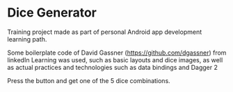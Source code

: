 # Dice Generator

Training project made as part of personal Android app development learning path.

Some boilerplate code of David Gassner (https://github.com/dgassner) from linkedIn Learning was used, 
such as basic layouts and dice images, as well as actual practices and technologies such as data bindings
and Dagger 2


Press the button and get one of the 5 dice combinations.



